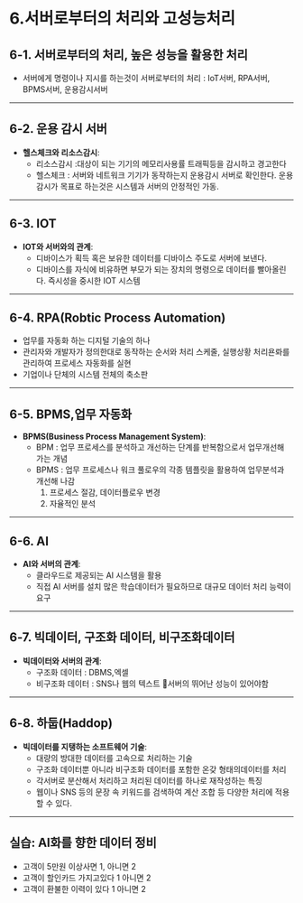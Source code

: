 # 6.서버로부터의 처리와 고성능처리

## 6-1. 서버로부터의 처리, 높은 성능을 활용한 처리
- 서버에게 명령이나 지시를 하는것이 서버로부터의 처리 : IoT서버, RPA서버, BPMS서버, 운용감시서버
  
---

## 6-2. 운용 감시 서버
- **헬스체크와 리소스감시**:
  - 리소스감시 :대상이 되는 기기의 메모리사용률 트래픽등을 감시하고 경고한다
  - 헬스체크 : 서버와 네트워크 기기가 동작하는지 운용감시 서버로 확인한다.
  운용 감시가 목표로 하는것은 시스템과 서버의 안정적인 가동.

---

## 6-3. IOT
- **IOT와 서버와의 관계**:
  - 디바이스가 획득 혹은 보유한 데이터를 디바이스 주도로 서버에 보낸다.
  - 디바이스를 자식에 비유하면 부모가 되는 장치의 명령으로 데이터를 빨아올린다.
 즉시성을 중시한 IOT 시스템

---

## 6-4. RPA(Robtic Process Automation)
- 업무를 자동화 하는 디지털 기술의 하나
- 관리자와 개발자가 정의한대로 동작하는 순서와 처리 스케줄, 실행상황 처리욘롸를 관리하여 프로세스 자동화를 실현
- 기업이나 단체의 시스템 전체의 축소판
  
---

## 6-5. BPMS,업무 자동화
- **BPMS(Business Process Management System)**:
  - BPM : 업무 프로세스를 분석하고 개선하는 단계를 반복함으로서 업무개선해 가는 개념
  - BPMS : 업무 프로세스나 워크 풀로우의 각종 템플릿을 활용하여 업무분석과 개선해 나감
    1. 프로세스 절감, 데이터플로우 변경
    2. 자율적인 분석

---

## 6-6. AI
- **AI와 서버의 관계**:
  - 클라우드로 제공되는 AI 시스템을 활용
  - 직접 AI 서버를 설치
  많은 학습데이터가 필요하므로 대규모 데이터 처리 능력이요구
---

## 6-7. 빅데이터, 구조화 데이터, 비구조화데이터
- **빅데이터와 서버의 관계**:
  - 구조화 데이터 : DBMS,엑셀
  - 비구조화 데이터 : SNS나 웹의 텍스트
  서버의 뛰어난 성능이 있어야함

---

## 6-8. 하둡(Haddop)
- **빅데이터를 지탱하는 소프트웨어 기술**:
  - 대량의 방대한 데이터를 고속으로 처리하는 기술
  - 구조화 데이터뿐 아니라 비구조화 데이터를 포함한 온갖 형태의데이터를 처리
  - 각서버로 분산해서 처리하고 처리된 데이터를 하나로 재작성하는 특징
  - 웹이나 SNS 등의 문장 속 키워드를 검색하여 계산 조합 등 다양한 처리에 적용 할 수 있다.

---

## 실습: AI화를 향한 데이터 정비
- 고객이 5만원 이상사면 1, 아니면 2
- 고객이 할인카드 가지고있다 1 아니면 2
- 고객이 환불한 이력이 있다 1 아니면 2

